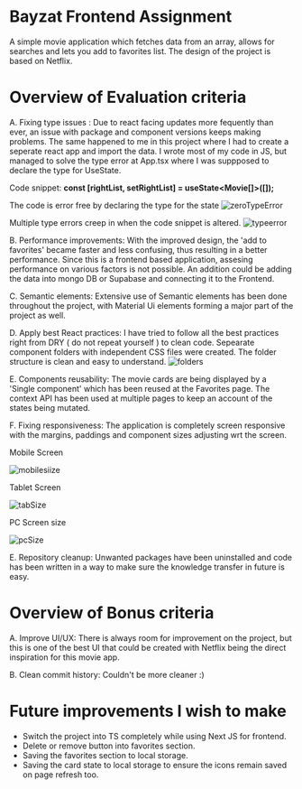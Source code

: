 <h1> Bayzat Frontend Assignment </h1>

A simple movie application which fetches data from an array, allows for searches and lets you add to favorites list. The design of the project is based on Netflix. 

<h1> Overview of Evaluation criteria </h1>

A. Fixing type issues : Due to react facing updates more fequently than ever, an issue with package and component versions keeps making problems. The same happened to me in this project where I had to create a seperate react app and import the data. I wrote most of my code in JS, but managed to solve the type error at App.tsx where I was suppposed to declare the type for UseState. 

Code snippet:   **const [rightList, setRightList] = useState<Movie[]>([]);**

The code is error free by declaring the type for the state
![zeroTypeError](https://user-images.githubusercontent.com/98485187/196580968-702d7b43-f3e4-4a28-b3a3-978b8930af1b.PNG)

Multiple type errors creep in when the code snippet is altered.
![typeerror](https://user-images.githubusercontent.com/98485187/196581140-0e02fa06-d55f-447a-a540-5a51d68a764e.PNG)

B. Performance improvements: With the improved design, the 'add to favorites' became faster and less confusing, thus resulting in a better performance. Since this is a frontend based application, assesing performance on various factors is not possible. An addition could be adding the data into mongo DB or Supabase and connecting it to the Frontend. 

C. Semantic elements: Extensive use of Semantic elements has been done throughout the project, with Material Ui elements forming a major part of the project as well.

D. Apply best React practices: I have tried to follow all the best practices right from DRY ( do not repeat yourself ) to clean code. Sepearate component folders with independent CSS files were created. The folder structure is clean and easy to understand. 
![folders](https://user-images.githubusercontent.com/98485187/196584300-847fc326-af6e-4383-b4c3-d82ee10e84fc.PNG)

E. Components reusability: The movie cards are being displayed by a 'Single component' which has been reused at the Favorites page. The context API has been used at multiple pages to keep an account of the states being mutated. 

F. Fixing responsiveness: The application is completely screen responsive with the margins, paddings and component sizes adjusting wrt the screen.

Mobile Screen

![mobilesiize](https://user-images.githubusercontent.com/98485187/196585394-412c8159-bdf9-41a8-99c8-3c2bff88f620.PNG)

Tablet Screen

![tabSize](https://user-images.githubusercontent.com/98485187/196585422-66da71b5-fd87-433e-a6c2-15ccd0b525bb.PNG)

PC Screen size

![pcSize](https://user-images.githubusercontent.com/98485187/196585449-877b1742-7d79-4e02-9ff4-85a4afd257fe.PNG)

E. Repository cleanup: Unwanted packages have been uninstalled and code has been written in a way to make sure the knowledge transfer in future is easy.

<h1> Overview of Bonus criteria </h1>

A. Improve UI/UX: There is always room for improvement on the project, but this is one of the best UI that could be created with Netflix being the direct inspiration for this movie app. 

B. Clean commit history: Couldn't be more cleaner :)


<h1>Future improvements I wish to make </h1> 
<ul>
<li>Switch the project into TS completely while using Next JS for frontend.</li>

<li>Delete or remove button into favorites section.</li>

<li>Saving the favorites section to local storage.</li>

<li>Saving the card state to local storage to ensure the icons remain saved on page refresh too.</li>
</ul>
